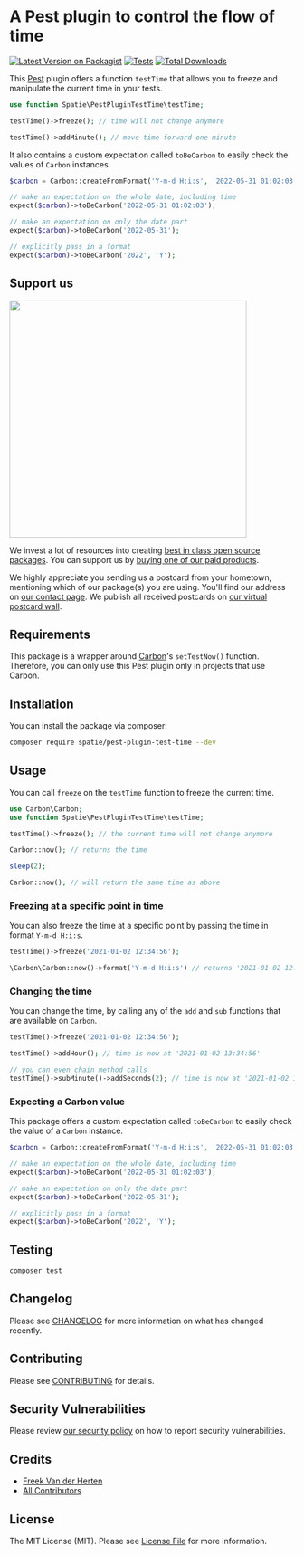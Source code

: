 # A Pest plugin to control the flow of time

[![Latest Version on Packagist](https://img.shields.io/packagist/v/spatie/pest-plugin-test-time.svg?style=flat-square)](https://packagist.org/packages/spatie/pest-plugin-test-time)
[![Tests](https://github.com/spatie/pest-plugin-test-time/actions/workflows/run-tests.yml/badge.svg)](https://github.com/spatie/pest-plugin-test-time/actions/workflows/run-tests.yml)
[![Total Downloads](https://img.shields.io/packagist/dt/spatie/pest-plugin-test-time.svg?style=flat-square)](https://packagist.org/packages/spatie/pest-plugin-test-time)

This [Pest](https://pestphp.com) plugin offers a function `testTime` that allows you to freeze and manipulate the current time in your tests.

```php
use function Spatie\PestPluginTestTime\testTime;

testTime()->freeze(); // time will not change anymore

testTime()->addMinute(); // move time forward one minute
```

It also contains a custom expectation called `toBeCarbon` to easily check the values of `Carbon` instances.

```php
$carbon = Carbon::createFromFormat('Y-m-d H:i:s', '2022-05-31 01:02:03');

// make an expectation on the whole date, including time
expect($carbon)->toBeCarbon('2022-05-31 01:02:03');

// make an expectation on only the date part
expect($carbon)->toBeCarbon('2022-05-31');

// explicitly pass in a format
expect($carbon)->toBeCarbon('2022', 'Y');
```

## Support us

[<img src="https://github-ads.s3.eu-central-1.amazonaws.com/pest-plugin-test-time.jpg?t=1" width="419px" />](https://spatie.be/github-ad-click/pest-plugin-test-time)

We invest a lot of resources into creating [best in class open source packages](https://spatie.be/open-source). You can support us by [buying one of our paid products](https://spatie.be/open-source/support-us).

We highly appreciate you sending us a postcard from your hometown, mentioning which of our package(s) you are using. You'll find our address on [our contact page](https://spatie.be/about-us). We publish all received postcards on [our virtual postcard wall](https://spatie.be/open-source/postcards).

## Requirements

This package is a wrapper around [Carbon](https://carbon.nesbot.com/docs/)'s `setTestNow()` function. Therefore, you can only use this Pest plugin only in projects that use Carbon.

## Installation

You can install the package via composer:

```bash
composer require spatie/pest-plugin-test-time --dev
```

## Usage

You can call `freeze` on the `testTime` function to freeze the current time.

```php
use Carbon\Carbon;
use function Spatie\PestPluginTestTime\testTime;

testTime()->freeze(); // the current time will not change anymore

Carbon::now(); // returns the time

sleep(2);

Carbon::now(); // will return the same time as above
```

### Freezing at a specific point in time

You can also freeze the time at a specific point by passing the time in format `Y-m-d H:i:s`.

```php
testTime()->freeze('2021-01-02 12:34:56');

\Carbon\Carbon::now()->format('Y-m-d H:i:s') // returns '2021-01-02 12:34:56';
```

### Changing the time

You can change the time, by calling any of the `add` and `sub` functions that are available on `Carbon`.

```php
testTime()->freeze('2021-01-02 12:34:56');

testTime()->addHour(); // time is now at '2021-01-02 13:34:56'

// you can even chain method calls
testTime()->subMinute()->addSeconds(2); // time is now at '2021-01-02 13:33:58'
```

### Expecting a Carbon value

This package offers a custom expectation called `toBeCarbon` to easily check the value of a `Carbon` instance.

```php
$carbon = Carbon::createFromFormat('Y-m-d H:i:s', '2022-05-31 01:02:03');

// make an expectation on the whole date, including time
expect($carbon)->toBeCarbon('2022-05-31 01:02:03');

// make an expectation on only the date part
expect($carbon)->toBeCarbon('2022-05-31');

// explicitly pass in a format
expect($carbon)->toBeCarbon('2022', 'Y');
```

## Testing

```bash
composer test
```

## Changelog

Please see [CHANGELOG](CHANGELOG.md) for more information on what has changed recently.

## Contributing

Please see [CONTRIBUTING](https://github.com/spatie/.github/blob/main/CONTRIBUTING.md) for details.

## Security Vulnerabilities

Please review [our security policy](../../security/policy) on how to report security vulnerabilities.

## Credits

- [Freek Van der Herten](https://github.com/freekmurze)
- [All Contributors](../../contributors)

## License

The MIT License (MIT). Please see [License File](LICENSE.md) for more information.
